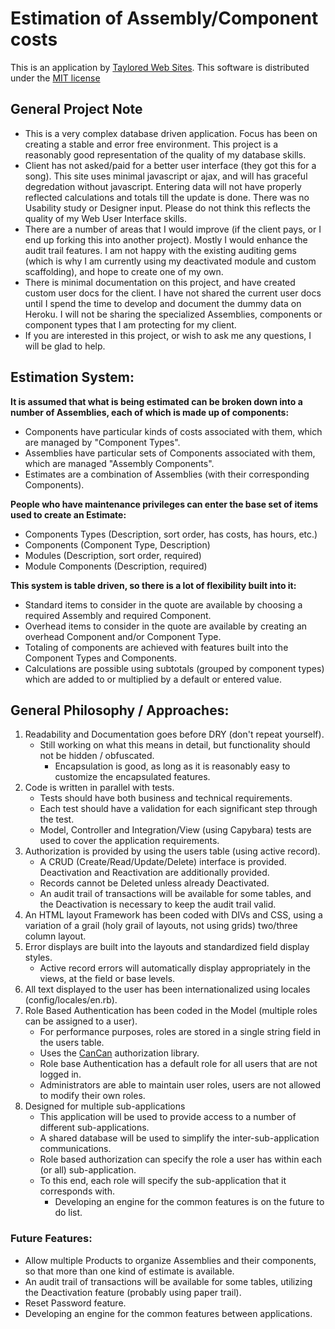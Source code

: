 # Estimation of Assembly/Component costs #

This is an application by [Taylored Web Sites](http://www.tayloredwebsites.com).
This software is distributed under the [MIT license](MIT-LICENSE)

## General Project Note ##

* This is a very complex database driven application.  Focus has been on creating a stable and error free environment.  This project is a reasonably good representation of the quality of my database skills.
* Client has not asked/paid for a better user interface (they got this for a song).  This site uses minimal javascript or ajax, and will has graceful degredation without javascript.  Entering data will not have properly reflected calculations and totals till the update is done.  There was no Usability study or Designer input.  Please do not think this reflects the quality of my Web User Interface skills.
* There are a number of areas that I would improve (if the client pays, or I end up forking this into another project).  Mostly I would enhance the audit trail features.  I am not happy with the existing auditing gems (which is why I am currently using my deactivated module and custom scaffolding), and hope to create one of my own.
* There is minimal documentation on this project, and have created custom user docs for the client. I have not shared the current user docs until I spend the time to develop and document the dummy data on Heroku.  I will not be sharing the specialized Assemblies, components or component types that I am protecting for my client.
* If you are interested in this project, or wish to ask me any questions, I will be glad to help.

## Estimation System: ##

__It is assumed that what is being estimated can be broken down into a number of Assemblies, each of which is made up of components:__

* Components have particular kinds of costs associated with them, which are managed by "Component Types".
* Assemblies have particular sets of Components associated with them, which are managed "Assembly Components".
* Estimates are a combination of Assemblies (with their corresponding Components).

__People who have maintenance privileges can enter the base set of items used to create an Estimate:__

* Components Types (Description, sort order, has costs, has hours, etc.)
* Components (Component Type, Description)
* Modules (Description, sort order, required)
* Module Components (Description, required)

__This system is table driven, so there is a lot of flexibility built into it:__

* Standard items to consider in the quote are available by choosing a required Assembly and required Component.
* Overhead items to consider in the quote are available by creating an overhead Component and/or Component Type.
* Totaling of components are achieved with features built into the Component Types and Components.
* Calculations are possible using subtotals (grouped by component types) which are added to or multiplied by a default or entered value.


## General Philosophy / Approaches: ##

1. Readability and Documentation goes before DRY (don't repeat yourself).
    * Still working on what this means in detail, but functionality should not be hidden / obfuscated.
		* Encapsulation is good, as long as it is reasonably easy to customize the encapsulated features.
2. Code is written in parallel with tests.
    * Tests should have both business and technical requirements.
    * Each test should have a validation for each significant step through the test.
    * Model, Controller and Integration/View (using Capybara) tests are used to cover the application requirements.
3. Authorization is provided by using the users table (using active record).
    * A CRUD (Create/Read/Update/Delete) interface is provided.  Deactivation and Reactivation are additionally provided.
    * Records cannot be Deleted unless already Deactivated.
    * An audit trail of transactions will be available for some tables, and the Deactivation is necessary to keep the audit trail valid.
4. An HTML layout Framework has been coded with DIVs and CSS, using a variation of a grail (holy grail of layouts, not using grids) two/three column layout.
5. Error displays are built into the layouts and standardized field display styles.
    * Active record errors will automatically display appropriately in the views, at the field or base levels.
6. All text displayed to the user has been internationalized using locales (config/locales/en.rb).
7. Role Based Authentication has been coded in the Model (multiple roles can be assigned to a user).
    * For performance purposes, roles are stored in a single string field in the users table.
    * Uses the  [CanCan](https://github.com/ryanb/cancan) authorization library.
    * Role base Authentication has a default role for all users that are not logged in.
    * Administrators are able to maintain user roles, users are not allowed to modify their own roles.
8. Designed for multiple sub-applications
    * This application will be used to provide access to a number of different sub-applications.
    * A shared database will be used to simplify the inter-sub-application communications.
    * Role based authorization can specify the role a user has within each (or all) sub-application.
    * To this end, each role will specify the sub-application that it corresponds with.
		* Developing an engine for the common features is on the future to do list.

### Future Features: ###

* Allow multiple Products to organize Assemblies and their components, so that more than one kind of estimate is available.
* An audit trail of transactions will be available for some tables, utilizing the Deactivation feature (probably using paper trail).
* Reset Password feature.
* Developing an engine for the common features between applications.
